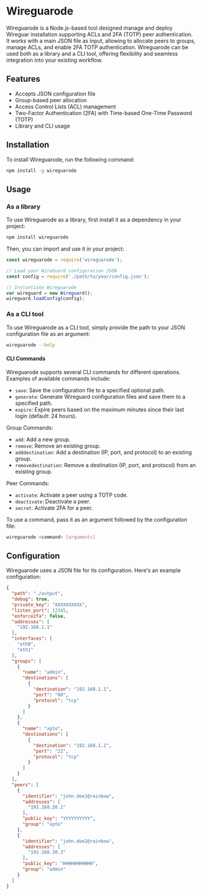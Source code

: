 # Wireguarode

Wireguarode is a Node.js-based tool designed manage and deploy Wireguar installation supporting ACLs and 2FA (TOTP) peer authentication.
It works with a main JSON file as input, allowing to allocate peers to groups, manage ACLs, and enable 2FA TOTP authentication.
Wireguarode can be used both as a library and a CLI tool, offering flexibility and seamless integration into your existing workflow.

## Features

- Accepts JSON configuration file
- Group-based peer allocation
- Access Control Lists (ACL) management
- Two-Factor Authentication (2FA) with Time-based One-Time Password (TOTP)
- Library and CLI usage

## Installation

To install Wireguarode, run the following command:

```bash
npm install -g wireguarode
```

## Usage

### As a library

To use Wireguarode as a library, first install it as a dependency in your project:

```bash
npm install wireguarode
```

Then, you can import and use it in your project:

```javascript
const wireguarode = require('wireguarode');

// Load your WireGuard configuration JSON
const config = require('./path/to/your/config.json');

// Instantiate Wireguarode 
var wireguard = new Wireguard();
wireguard.loadConfig(config);
```

### As a CLI tool

To use Wireguarode as a CLI tool, simply provide the path to your JSON configuration file as an argument:

```bash
wireguarode --help
```

#### CLI Commands

Wireguarode supports several CLI commands for different operations. Examples of available commands include:

- `save`: Save the configuration file to a specified optional path.
- `generate`: Generate Wireguard configuration files and save them to a specified path.
- `expire`: Expire peers based on the maximum minutes since their last login (default: 24 hours).

Group Commands:

- `add`: Add a new group.
- `remove`: Remove an existing group.
- `adddestination`: Add a destination (IP, port, and protocol) to an existing group.
- `removedestination`: Remove a destination (IP, port, and protocol) from an existing group.

Peer Commands:

- `activate`: Activate a peer using a TOTP code.
- `deactivate`: Deactivate a peer.
- `secret`: Activate 2FA for a peer.

To use a command, pass it as an argument followed by the configuration file:

```bash
wireguarode <command> [arguments]
```

## Configuration

Wireguarode uses a JSON file for its configuration. Here's an example configuration:

```json
{
  "path": "./output",
  "debug": true,
  "private_key": "XXXXXXXXXX",
  "listen_port": 12345,
  "enforce2fa": false,
  "addresses": [
    "192.168.1.1"
  ],
  "interfaces": [
    "eth0",
    "eth1"
  ],
  "groups": [
    {
      "name": "admin",
      "destinations": [
        {
          "destination": "192.168.1.1",
          "port": "80",
          "protocol": "tcp"
        }
      ]
    },
    {
      "name": "xpto",
      "destinations": [
        {
          "destination": "192.168.1.2",
          "port": "22",
          "protocol": "tcp"
        }
      ]
    }
  ],
  "peers": [
    {
      "identifier": "john.doe1@rainbow",
      "addresses": [
        "192.168.20.1"
      ],
      "public_key": "YYYYYYYYYY",
      "group": "xpto"
    },
    {
      "identifier": "john.doe2@rainbow",
      "addresses": [
        "192.168.20.3"
      ],
      "public_key": "HHHHHHHHHHH",
      "group": "admin"
    }
  ]
}
```